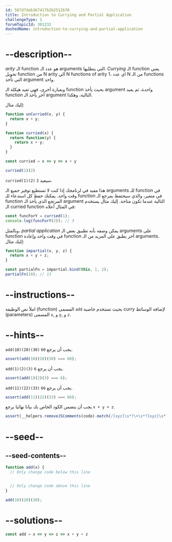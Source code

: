 ```yaml
---
id: 587d7dab367417b2b2512b70
title: Introduction to Currying and Partial Application
challengeType: 1
forumTopicId: 301232
dashedName: introduction-to-currying-and-partial-application
---
```


# --description--

<dfn>arity</dfn> الـ function هو عدد الـ arguments التي يتطلبها. <dfn>Currying</dfn> الـ function يعني تحويل function من N arity الي N functions of arity 1، اي عدد N من الـ functions التي تأخذ argument واحد.

وبعبارة أخرى، فهي تعيد هيكلة الـ function بحيث يأخذ argument واحدة، ثم يعيد function أخر يأخذ الـ argument التالية، وهكذا.

إليك مثال:

```js
function unCurried(x, y) {
  return x + y;
}

function curried(x) {
  return function(y) {
    return x + y;
  }
}

const curried = x => y => x + y

curried(1)(2)
```

`curried(1)(2)` سيعيد `3`.

هذا مفيد في لرنامجك إذا كنت لا تستطيع توفير جميع الـ arguments للـ function في وقت واحد. يمكنك حفظ كل استدعاء للـ function في متغير، والذي سيحتفظ بمرجع الـ function المرتجع الذي يأخذ الـ argument التالية عندما تكون متاحة. إليك مثال يستخدم الـ curried function في المثال أعلاه:

```js
const funcForY = curried(1);
console.log(funcForY(2)); // 3
```

وبالمثل، <dfn>partial application</dfn> يمكن وصفه بأنه تطبيق بعض الـ arguments على function في وقت واحد وإعادة function أخر يطبق على المزيد من الـ arguments. إليك مثال:

```js
function impartial(x, y, z) {
  return x + y + z;
}

const partialFn = impartial.bind(this, 1, 2);
partialFn(10); // 13
```

# --instructions--

املأ نص الوظيفة (function) المسمى `add` بحيث تستخدم خاصية curry لإضافة الوسائط (parameters) المسمى `x`, و `y`, و `z`.

# --hints--

`add(10)(20)(30)` يجب أن يرجع `60`.

```js
assert(add(10)(20)(30) === 60);
```

`add(1)(2)(3)` يجب أن يرجع `6`.

```js
assert(add(1)(2)(3) === 6);
```

`add(11)(22)(33)` يجب أن يرجع `66`.

```js
assert(add(11)(22)(33) === 66);
```

يجب أن يتضمن الكود الخاص بك بيانا نهائيا يرجع `x + y + z`.

```js
assert(__helpers.removeJSComments(code).match(/[xyz]\s*?\+\s*?[xyz]\s*?\+\s*?[xyz]/g));
```

# --seed--

## --seed-contents--

```js
function add(x) {
  // Only change code below this line


  // Only change code above this line
}

add(10)(20)(30);
```

# --solutions--

```js
const add = x => y => z => x + y + z
```
